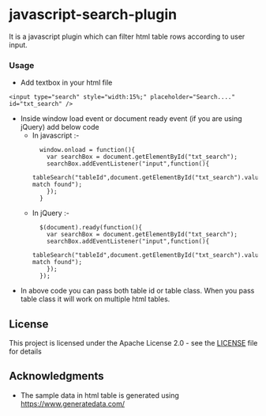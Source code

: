 # javascript-search-plugin
It is a javascript plugin which can filter html table rows according to user input.
### Usage
* Add textbox in your html file
```
<input type="search" style="width:15%;" placeholder="Search...." id="txt_search" />
```
* Inside window load event or document ready event (if you are using jQuery) add below code
    * In javascript :-
      ```
        window.onload = function(){
          var searchBox = document.getElementById("txt_search");
          searchBox.addEventListener("input",function(){
            tableSearch("tableId",document.getElementById("txt_search").value,"No match found");
          });
        }
      ```
    * In jQuery :- 
      ```
        $(document).ready(function(){
          var searchBox = document.getElementById("txt_search");
          searchBox.addEventListener("input",function(){
            tableSearch("tableId",document.getElementById("txt_search").value,"No match found");
          });
        });
      ```
 * In above code you can pass both table id or table class. When you pass table class it will work on multiple html tables.     
 ## License

This project is licensed under the Apache License 2.0 - see the [LICENSE](LICENSE) file for details

## Acknowledgments
 * The sample data in html table is generated using https://www.generatedata.com/
